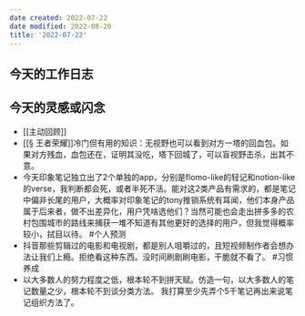 ```yaml
---
date created: 2022-07-22
date modified: 2022-08-20
title: '2022-07-22'
---
```


## 今天的工作日志

## 今天的灵感或闪念

- [[主动回顾]]
- [[§ 王者荣耀]]冷门但有用的知识：无视野也可以看到对方一塔的回血包。如果对方残血，血包还在，证明其没吃，塔下回城了，可以盲视野击杀，出其不意。
- 今天印象笔记独立出了2个单独的app，分别是flomo-like的轻记和notion-like的verse，我判断都会死，或者半死不活。能对这2类产品有需求的，都是笔记中偏非长尾的用户，大概率对印象笔记的tony推销系统有耳闻，他们本身产品属于后来者，做不出差异化，用户凭啥选他们？当然可能也会走出拼多多的农村包围城市的路线来捕获一堆不知道有其他更好的选择的用户，但我觉得概率较小，拭目以待。 #个人预测
- 抖音那些剪辑过的电影和电视剧，都是别人咀嚼过的，且短视频制作者会想办法让我们上瘾。拒绝看这种东西。没时间刷剧刷电影，干脆就不看了。 #习惯养成
- 以大多数人的努力程度之低，根本轮不到拼天赋。仿造一句，以大多数人的笔记数量之少，根本轮不到谈分类方法。 我打算至少先弄个5千笔记再出来说笔记组织方法了。
